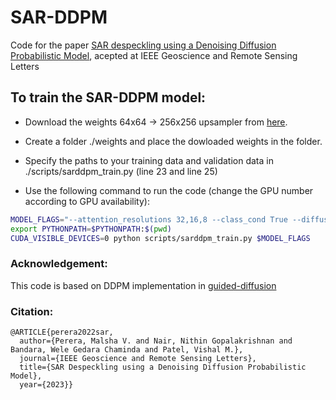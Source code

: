 # SAR-DDPM 

Code for the paper [SAR despeckling using a Denoising Diffusion Probabilistic Model](https://arxiv.org/pdf/2206.04514.pdf), acepted at IEEE Geoscience and Remote Sensing Letters


## To  train the SAR-DDPM model:

- Download the weights 64x64 -> 256x256 upsampler from [here](https://github.com/openai/guided-diffusion).

- Create a folder ./weights and place the dowloaded weights in the folder.

- Specify the paths to your training data and validation data in ./scripts/sarddpm_train.py (line 23 and line 25)

- Use the following command to run the code (change the GPU number according to GPU availability):

```bash
MODEL_FLAGS="--attention_resolutions 32,16,8 --class_cond True --diffusion_steps 1000 --large_size 256  --small_size 64 --learn_sigma True --noise_schedule linear --num_channels 192 --num_heads 4 --num_res_blocks 2 --resblock_updown True --use_fp16 True --use_scale_shift_norm True" 
export PYTHONPATH=$PYTHONPATH:$(pwd)
CUDA_VISIBLE_DEVICES=0 python scripts/sarddpm_train.py $MODEL_FLAGS
```


### Acknowledgement:

This code is based on DDPM implementation in [guided-diffusion](https://github.com/openai/guided-diffusion)


### Citation:

```
@ARTICLE{perera2022sar,
  author={Perera, Malsha V. and Nair, Nithin Gopalakrishnan and Bandara, Wele Gedara Chaminda and Patel, Vishal M.},
  journal={IEEE Geoscience and Remote Sensing Letters}, 
  title={SAR Despeckling using a Denoising Diffusion Probabilistic Model}, 
  year={2023}}
```
